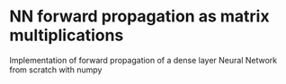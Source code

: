 # NN forward propagation as matrix multiplications
Implementation of forward propagation of a dense layer Neural Network from scratch with numpy
